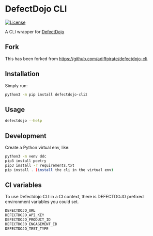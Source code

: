 # DefectDojo CLI

[![License](https://img.shields.io/badge/license-MIT-_red.svg)](https://opensource.org/licenses/MIT)

A CLI wrapper for [DefectDojo](https://github.com/DefectDojo/django-DefectDojo)

## Fork

This has been forked from <https://github.com/adiffpirate/defectdojo-cli>.

## Installation

Simply run:

```sh
python3 -m pip install defectdojo-cli2
```

## Usage

```sh
defectdojo --help
```

## Development

Create a Python virtual env, like:

```sh
python3 -m venv ddc
pip3 install poetry
pip3 install -r requirements.txt
pip install . (install the cli in the virtual env)
```

## CI variables

To use Defectdojo CLI in a CI context, there is DEFECTDOJO prefixed environment variables you could set.

```sh
DEFECTDOJO_URL
DEFECTDOJO_API_KEY
DEFECTDOJO_PRODUCT_ID
DEFECTDOJO_ENGAGEMENT_ID
DEFECTDOJO_TEST_TYPE
```
